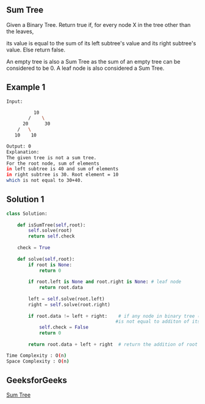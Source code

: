 ## Sum Tree
Given a Binary Tree. Return true if, for every node X in the tree other than the leaves,

its value is equal to the sum of its left subtree's value and its right subtree's value. Else return false.

An empty tree is also a Sum Tree as the sum of an empty tree can be considered to be 0. A leaf node is also considered a Sum Tree.

   
## Example 1


```bash
Input:

          10
        /    \
      20      30
    /   \ 
   10    10

Output: 0
Explanation:
The given tree is not a sum tree.
For the root node, sum of elements
in left subtree is 40 and sum of elements
in right subtree is 30. Root element = 10
which is not equal to 30+40.

```


## Solution 1 

```Python
class Solution:
    
    def isSumTree(self,root):
        self.solve(root)
        return self.check
    
    check = True
    
    def solve(self,root):
        if root is None:
            return 0
            
        if root.left is None and root.right is None: # leaf node
            return root.data
            
        left = self.solve(root.left)
        right = self.solve(root.right)
        
        if root.data != left + right:    # if any node in binary tree (except leaf node) 
                                        #is not equal to additon of its left and right node then return false
            self.check = False
            return 0
            
        return root.data + left + right  # return the addition of root node + root.left +roo.right
```
```bash
Time Complexity : O(n)
Space Complexity : O(n)
```

## GeeksforGeeks

[Sum Tree](https://practice.geeksforgeeks.org/problems/sum-tree/1?page=1&difficulty[]=1&difficulty[]=2&company[]=Amazon&company[]=Microsoft&company[]=Adobe&company[]=Facebook&category[]=Tree&sortBy=submissions)
